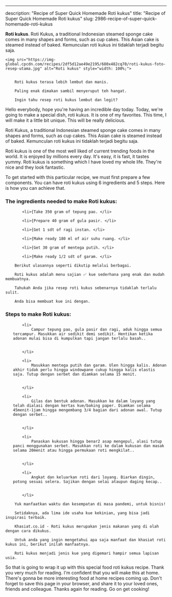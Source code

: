 ---
description: "Recipe of Super Quick Homemade Roti kukus"
title: "Recipe of Super Quick Homemade Roti kukus"
slug: 2986-recipe-of-super-quick-homemade-roti-kukus

<p>
	<strong>Roti kukus</strong>. 
	Roti Kukus, a traditional Indonesian steamed sponge cake comes in many shapes and forms, such as cup cakes. This Asian cake is steamed instead of baked. Kemunculan roti kukus ini tidaklah terjadi begitu saja.
</p>
<p>
	
	<img src="https://img-global.cpcdn.com/recipes/2df5d12ae49e2195/680x482cq70/roti-kukus-foto-resep-utama.jpg" alt="Roti kukus" style="width: 100%;">
	
	
		Roti kukus terasa lebih lembut dan manis.
	
		Paling enak dimakan sambil menyeruput teh hangat.
	
		Ingin tahu resep roti kukus lembut dan legit?
	
</p>
<p>
	Hello everybody, hope you're having an incredible day today. Today, we're going to make a special dish, roti kukus. It is one of my favorites. This time, I will make it a little bit unique. This will be really delicious.
</p>
	
<p>
	Roti Kukus, a traditional Indonesian steamed sponge cake comes in many shapes and forms, such as cup cakes. This Asian cake is steamed instead of baked. Kemunculan roti kukus ini tidaklah terjadi begitu saja.
</p>
<p>
	Roti kukus is one of the most well liked of current trending foods in the world. It is enjoyed by millions every day. It's easy, it is fast, it tastes yummy. Roti kukus is something which I have loved my whole life. They're nice and they look fantastic.
</p>

<p>
To get started with this particular recipe, we must first prepare a few components. You can have roti kukus using 6 ingredients and 5 steps. Here is how you can achieve that.
</p>

<h3>The ingredients needed to make Roti kukus:</h3>

<ol>
	
		<li>{Take 350 gram of tepung pao. </li>
	
		<li>{Prepare 40 gram of gula pasir. </li>
	
		<li>{Get 1 sdt of ragi instan. </li>
	
		<li>{Make ready 180 ml of air suhu ruang. </li>
	
		<li>{Get 30 gram of mentega putih. </li>
	
		<li>{Make ready 1/2 sdt of garam. </li>
	
</ol>
<p>
	
		Berikut ulasannya seperti dikutip melalui berbagai.
	
		Roti kukus adalah menu sajian ✅ kue sederhana yang enak dan mudah membuatnya.
	
		Tahukah Anda jika resep roti kukus sebenarnya tidaklah terlalu sulit.
	
		Anda bisa membuat kue ini dengan.
	
</p>

<h3>Steps to make Roti kukus:</h3>

<ol>
	
		<li>
			Campur tepung pao, gula pasir dan ragi, aduk hingga semua tercampur. Masukkan air sedikit demi sedikit. Hentikan ketika adonan mulai bisa di kumpulkan tapi jangan terlalu basah..
			
			
		</li>
	
		<li>
			Masukkan mentega putih dan garam. Ulen hingga kalis. Adonan akhir tidak perlu hingga windowpane cukup hingga kalis elastis saja. Tutup dengan serbet dan diamkan selama 15 menit.
			
			
		</li>
	
		<li>
			Gilas dan bentuk adonan. Masukkan ke dalam loyang yang telah dialasi dengan kertas kue/baking paper. Diamkan selama 45menit-1jam hingga mengembang 3/4 bagian dari adonan awal. Tutup dengan serbet..
			
			
		</li>
	
		<li>
			Panaskan kukusan hingga benar2 asap mengepul, alasi tutup panci menggunakan serbet. Masukkan roti ke dalam kukusan dan masak selama 20menit atau hingga permukaan roti mengkilat..
			
			
		</li>
	
		<li>
			Angkat dan keluarkan roti dari loyang. Biarkan dingin, potong sesuai selera. Sajikan dengan selai ataupun daging kecap..
			
			
		</li>
	
</ol>

<p>
	
		Yuk manfaatkan waktu dan kesempatan di masa pandemi, untuk bisnis!
	
		Setidaknya, ada lima ide usaha kue kekinian, yang bisa jadi inspirasi terbaik.
	
		Khasiat.co.id - Roti kukus merupakan jenis makanan yang di olah dengan cara dikukus.
	
		Untuk anda yang ingin mengetahui apa saja manfaat dan khasiat roti kukus ini, berikut inilah manfaatnya.
	
		Roti kukus menjadi jenis kue yang digemari hampir semua lapisan usia.
	
</p>

<p>
	So that is going to wrap it up with this special food roti kukus recipe. Thank you very much for reading. I'm confident that you will make this at home. There's gonna be more interesting food at home recipes coming up. Don't forget to save this page in your browser, and share it to your loved ones, friends and colleague. Thanks again for reading. Go on get cooking!
</p>

